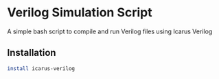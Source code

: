 # Verilog Simulation Script

A simple bash script to compile and run Verilog files using Icarus Verilog

## Installation

```bash
install icarus-verilog
```
